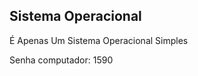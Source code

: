 <DOCTYPE html>
  <html lang="pt-br">
<body>
<h2 style="fony-weight: bold;">Sistema Operacional</h2>
<p>É Apenas Um Sistema Operacional Simples</p>
<p>Senha computador: 1590</p>
<div>
</body>
</html>
